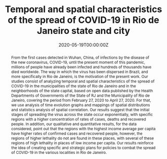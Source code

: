 ---
abstract: From the first cases detected in Wuhan, China, of infections by the disease of the new coronavirus, COVID-19, until the present moment of this pandemic, millions of people have already been infected and hundreds of thousands have died worldwide. The way in which the virus has been dispersed in Brazil, and more specifically in Rio de Janeiro, is the motivation of the present work. Our studies consist of analyzing temporal and spatial characteristics of the spread of COVID-19 in the municipalities of the state of Rio de Janeiro and in the neighborhoods of the state capital, based on open data published by the Health Departments of Governments of the State of RJ and the Municipality of Rio de Janeiro, covering the period from February 27, 2020 to April 27, 2020. For that, we use analysis of time evolution graphs and mappings of spatial distributions and statistics analysis of spatial correlation. Our results suggest that the initial stages of spreading the virus across the state occur exponentially, with specific regions with a higher concentration of rates of cases, deaths and recovered people. In addition, our qualitative and quantitative results, for the data considered, point out that the regions with the highest income average per capita have higher rates of confirmed cases and recovered people, however, the regions of higher lethality do not are found in these places, with several of these regions of high lethality in places of low income per capita. Our results reinforce the idea of creating specific and strategic plans for policies to combat the spread of COVID-19 in the various localities in Rio de Janeiro.
authors:
- FERREIRA, D. S. R.
- FERREIRA, P. F. R. S.
- OLIVEIRA, P. S. L.
- RIBEIRO, J.
- GONCALVES, E. A. S.
- PAPA, A. R

date: "2020-05-19T00:00:00Z"
doi: "https://doi.org/10.1101/2020.05.13.20101113"
featured: false
image:
  caption: ''
  focal_point: ""
  preview_only: false
links:
- name: medRxiv
  url: https://www.medrxiv.org/content/10.1101/2020.05.13.20101113v1
projects:
- COVID-19

publication: ""
publication_short: ""
publication_types:
# 0 = Uncategorized
# 1 = Conference paper
# 2 = Journal article
# 3 = Preprint / Working Paper
# 4 = Report
# 5 = Book
# 6 = Book section
# 7 = Thesis (v4.2+ required)
# 8 = Patent (v4.2+ required)
- "3"

publishDate: "2020-05-19T00:00:00Z"
slides: 
summary: From the first cases detected in Wuhan, China, of infections by the disease of the new coronavirus, COVID-19, until the present moment of this pandemic, millions of people have already been infected and hundreds of thousands have died worldwide. The way in which the virus has been dispersed in Brazil, and more specifically in Rio de Janeiro, is the motivation of the present work.
tags:
- Statistical analysis
- Spatial correlation
- Spatio-temporal analysis
- COVID-19
- Rio de Janeiro

title: Temporal and spatial characteristics of the spread of COVID-19 in Rio de Janeiro state and city
url_code: ''
url_dataset: ''
url_pdf: https://www.medrxiv.org/content/10.1101/2020.05.13.20101113v1.full.pdf
url_poster: ''
url_project: ''
url_slides: ''
url_source: ''
url_video: ''
---
